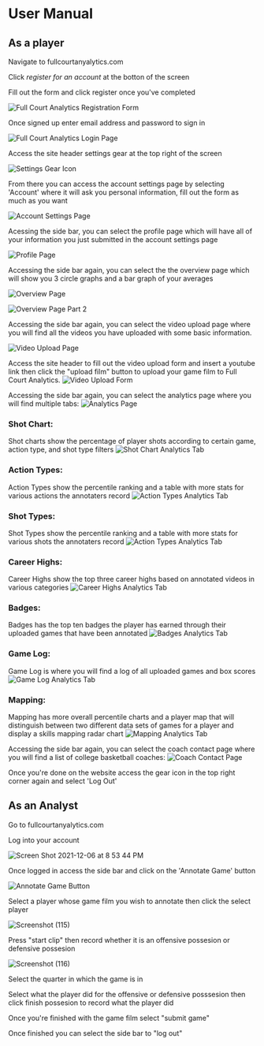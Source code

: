 # User Manual

## **As a player**

Navigate to fullcourtanyalytics.com

Click *register for an account* at the botton of the screen

Fill out the form and click register once you've completed

![Full Court Analytics Registration Form](https://user-images.githubusercontent.com/70355847/144951502-eb41a8e8-b5d8-4fe7-ad3a-e7e319da1deb.png)

Once signed up enter email address and password to sign in

![Full Court Analytics Login Page](https://user-images.githubusercontent.com/70355847/144951614-db3f350d-5849-4982-b71e-b6a90522379f.png)

Access the site header settings gear at the top right of the screen

![Settings Gear Icon](/assets/gear_icon.png)

From there you can access the account settings page by selecting 'Account' where it will ask you personal information, fill out the form as much as you want

![Account Settings Page](/assets/settings_page.png)

Acessing the side bar, you can select the profile page which will have all of your information you just submitted in the account settings page

![Profile Page](/assets/profile.png)

Accessing the side bar again, you can select the the overview page which will show you 3 circle graphs and a bar graph of your averages

![Overview Page](/assets/overview.png)

![Overview Page Part 2](/assets/overview_two.png)

Accessing the side bar again, you can select the video upload page where you will find all the videos you have uploaded with some basic information.

![Video Upload Page](/assets/uploaded_videos.png)

Access the site header to fill out the video upload form and insert a youtube link then click the "upload film" button to upload your game film to Full Court Analytics.
![Video Upload Form](/assets/upload_modal.png)

Accessing the side bar again, you can select the analytics page where you will find multiple tabs:
![Analytics Page](/assets/analytics.png)

### Shot Chart:
Shot charts show the percentage of player shots according to certain game, action type, and shot type filters
![Shot Chart Analytics Tab](/assets/analytics.png)

### Action Types:
Action Types show the percentile ranking and a table with more stats for various actions the annotaters record
![Action Types Analytics Tab](/assets/action_types.png)

### Shot Types:
Shot Types show the percentile ranking and a table with more stats for various shots the annotaters record
![Action Types Analytics Tab](/assets/shot_types.png)

### Career Highs:
Career Highs show the top three career highs based on annotated videos in various categories
![Career Highs Analytics Tab](/assets/career_highs.png)

### Badges:
Badges has the top ten badges the player has earned through their uploaded games that have been annotated
![Badges Analytics Tab](/assets/badges.png)

### Game Log:
Game Log is where you will find a log of all uploaded games and box scores
![Game Log Analytics Tab](/assets/game_log.png)

### Mapping:
Mapping has more overall percentile charts and a player map that will distinguish between two different data sets of games for a player and display a skills mapping radar chart
![Mapping Analytics Tab](/assets/mapping.png)

Accessing the side bar again, you can select the coach contact page where you will find a list of college basketball coaches:
![Coach Contact Page](/assets/coach_contact.png)

Once you're done on the website access the gear icon in the top right corner again and select 'Log Out'

## **As an Analyst**

Go to fullcourtanyalytics.com

Log into your account

![Screen Shot 2021-12-06 at 8 53 44 PM](https://user-images.githubusercontent.com/70355847/144951614-db3f350d-5849-4982-b71e-b6a90522379f.png)

Once logged in access the side bar and click on the 'Annotate Game' button

![Annotate Game Button](/assets/annotate_game.png)

Select a player whose game film you wish to annotate then click the select player

![Screenshot (115)](https://user-images.githubusercontent.com/70355847/144955425-2cc88da0-a147-4a7b-acfd-10e467745d09.png)

Press "start clip" then record whether it is an offensive possesion or defensive possesion

![Screenshot (116)](https://user-images.githubusercontent.com/70355847/144955508-580d4d92-c0c9-48d1-872b-0ee4115e1cdd.png)

Select the quarter in which the game is in

Select what the player did for the offensive or defensive posssesion then click finish possesion to record what the player did

Once you're finished with the game film select "submit game"

Once finished you can select the side bar to "log out"

